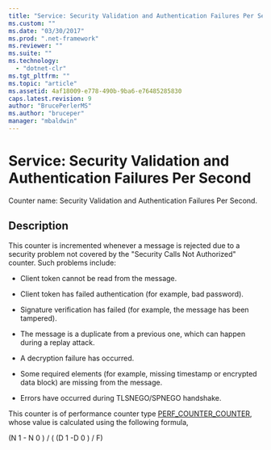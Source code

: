 ```yaml
---
title: "Service: Security Validation and Authentication Failures Per Second | Microsoft Docs"
ms.custom: ""
ms.date: "03/30/2017"
ms.prod: ".net-framework"
ms.reviewer: ""
ms.suite: ""
ms.technology: 
  - "dotnet-clr"
ms.tgt_pltfrm: ""
ms.topic: "article"
ms.assetid: 4af18009-e778-490b-9ba6-e76485285830
caps.latest.revision: 9
author: "BrucePerlerMS"
ms.author: "bruceper"
manager: "mbaldwin"
---
```

# Service: Security Validation and Authentication Failures Per Second
Counter name: Security Validation and Authentication Failures Per Second.  
  
## Description  
 This counter is incremented whenever a message is rejected due to a security problem not covered by the "Security Calls Not Authorized" counter. Such problems include:  
  
-   Client token cannot be read from the message.  
  
-   Client token has failed authentication (for example, bad password).  
  
-   Signature verification has failed (for example, the message has been tampered).  
  
-   The message is a duplicate from a previous one, which can happen during a replay attack.  
  
-   A decryption failure has occurred.  
  
-   Some required elements (for example, missing timestamp or encrypted data block) are missing from the message.  
  
-   Errors have occurred during TLSNEGO/SPNEGO handshake.  
  
 This counter is of performance counter type [PERF_COUNTER_COUNTER](http://go.microsoft.com/fwlink/?LinkID=94649), whose value is calculated using the following formula,  
  
 (N 1 - N 0 ) / ( (D 1 -D 0 ) / F)